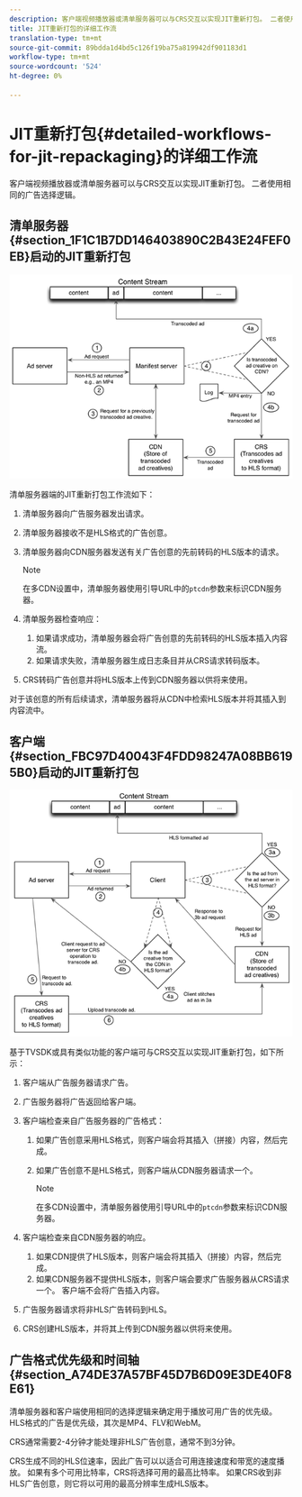 ```yaml
---
description: 客户端视频播放器或清单服务器可以与CRS交互以实现JIT重新打包。 二者使用相同的广告选择逻辑。
title: JIT重新打包的详细工作流
translation-type: tm+mt
source-git-commit: 89bdda1d4bd5c126f19ba75a819942df901183d1
workflow-type: tm+mt
source-wordcount: '524'
ht-degree: 0%

---
```



# JIT重新打包{#detailed-workflows-for-jit-repackaging}的详细工作流

客户端视频播放器或清单服务器可以与CRS交互以实现JIT重新打包。 二者使用相同的广告选择逻辑。

## 清单服务器{#section_1F1C1B7DD146403890C2B43E24FEF0EB}启动的JIT重新打包

![](assets/ssai_JIT-workflow_web.png)

清单服务器端的JIT重新打包工作流如下：

1. 清单服务器向广告服务器发出请求。
1. 清单服务器接收不是HLS格式的广告创意。
1. 清单服务器向CDN服务器发送有关广告创意的先前转码的HLS版本的请求。

   >[!NOTE]
   >
   >在多CDN设置中，清单服务器使用引导URL中的`ptcdn`参数来标识CDN服务器。

1. 清单服务器检查响应：

   1. 如果请求成功，清单服务器会将广告创意的先前转码的HLS版本插入内容流。
   1. 如果请求失败，清单服务器生成日志条目并从CRS请求转码版本。

1. CRS转码广告创意并将HLS版本上传到CDN服务器以供将来使用。

对于该创意的所有后续请求，清单服务器将从CDN中检索HLS版本并将其插入到内容流中。

## 客户端{#section_FBC97D40043F4FDD98247A08BB6195B0}启动的JIT重新打包

<!--<a id="fig_hkn_ndt_3z"></a>-->

![](assets/ssai_JIT-workflow_client_web.png)

基于TVSDK或具有类似功能的客户端可与CRS交互以实现JIT重新打包，如下所示：

1. 客户端从广告服务器请求广告。
1. 广告服务器将广告返回给客户端。
1. 客户端检查来自广告服务器的广告格式：

   1. 如果广告创意采用HLS格式，则客户端会将其插入（拼接）内容，然后完成。
   1. 如果广告创意不是HLS格式，则客户端从CDN服务器请求一个。

      >[!NOTE]
      >
      >在多CDN设置中，清单服务器使用引导URL中的`ptcdn`参数来标识CDN服务器。

1. 客户端检查来自CDN服务器的响应。

   1. 如果CDN提供了HLS版本，则客户端会将其插入（拼接）内容，然后完成。
   1. 如果CDN服务器不提供HLS版本，则客户端会要求广告服务器从CRS请求一个。 客户端不会将广告插入内容。

1. 广告服务器请求将非HLS广告转码到HLS。
1. CRS创建HLS版本，并将其上传到CDN服务器以供将来使用。

## 广告格式优先级和时间轴{#section_A74DE37A57BF45D7B6D09E3DE40F8E61}

清单服务器和客户端使用相同的选择逻辑来确定用于播放可用广告的优先级。 HLS格式的广告是优先级，其次是MP4、FLV和WebM。

CRS通常需要2-4分钟才能处理非HLS广告创意，通常不到3分钟。

CRS生成不同的HLS位速率，因此广告可以以适合可用连接速度和带宽的速度播放。 如果有多个可用比特率，CRS将选择可用的最高比特率。 如果CRS收到非HLS广告创意，则它将以可用的最高分辨率生成HLS版本。